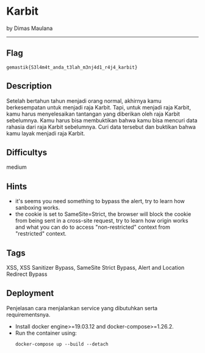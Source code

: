 # Karbit

by Dimas Maulana

---

## Flag

```
gemastik{S3l4m4t_anda_t3lah_m3nj4d1_r4j4_karbit}
```

## Description
Setelah bertahun tahun menjadi orang normal, akhirnya kamu berkesempatan untuk menjadi raja Karbit. Tapi, untuk menjadi raja Karbit, kamu harus menyelesaikan tantangan yang diberikan oleh raja Karbit sebelumnya. Kamu harus bisa membuktikan bahwa kamu bisa mencuri data rahasia dari raja Karbit sebelumnya. Curi data tersebut dan buktikan bahwa kamu layak menjadi raja Karbit.

## Difficultys
medium

## Hints
* it's seems you need something to bypass the alert, try to learn how sanboxing works.
* the cookie is set to SameSite=Strict, the browser will block the cookie from being sent in a cross-site request, try to learn how origin works and what you can do to access "non-restricted" context from "restricted" context.
## Tags
XSS, XSS Sanitizer Bypass, SameSite Strict Bypass, Alert and Location Redirect Bypass

## Deployment
Penjelasan cara menjalankan service yang dibutuhkan serta requirementsnya.
- Install docker engine>=19.03.12 and docker-compose>=1.26.2.
- Run the container using:
    ```
    docker-compose up --build --detach
    ```
